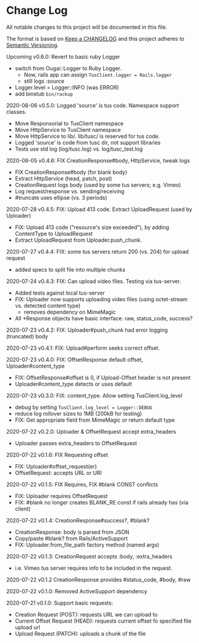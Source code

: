 # Change Log
All notable changes to this project will be documented in this file.

The format is based on [Keep a CHANGELOG](http://keepachangelog.com/)
and this project adheres to [Semantic Versioning](http://semver.org/).

Upcoming v0.6.0: Revert to basic ruby Logger
- switch from Ougai::Logger to Ruby Logger.
  - Now, rails app can assign `TusClient.logger = Rails.logger`
  - still logs :source
- Logger.level = Logger::INFO (was ERROR)
- add binstub `bin/rackup`

2020-08-06 v0.5.0: Logged 'source' is tus code. Namespace support classes.
- Move Responsorial to TusClient namespace
- Move HttpService to TusClient namespace
- Move HttpService to lib/. lib/tusc/ is reserved for tus code.
- Logged 'source' is code from tusc dir, not support libraries
- Tests use std log (log/tusc.log) vs. log/tusc_test.log

2020-08-05 v0.4.6: FIX CreationResponse#body, HttpService, tweak logs
- FIX CreationResponse#body (for blank body)
- Extract HttpService (head, patch, post)
- CreationRequest logs body (used by some tus servers; e.g. Vimeo)
- Log request/response vs. sending/receiving
- #truncate uses ellipse (vs. 3 periods)

2020-07-28 v0.4.5: FIX: Upload 413 code. Extract UploadRequest (used by Uploader)
- FIX: Upload 413 code ("resource's size exceeded"), by adding ContentType to UploadRequest
- Extract UploadRequest from Uploader.push_chunk.

2020-07-27 v0.4.4: FIX: some tus servers return 200 (vs. 204) for upload request
- added specs to split file into multiple chunks

2020-07-24 v0.4.3: FIX: Can upload video files. Testing via tus-server.
- Added tests against local tus-server
- FIX: Uploader now supports uploading video files (using octet-stream vs. detected content type)
  - removes dependency on MimeMagic
- All *Response objects have basic interface: raw, status_code, success?

2020-07-23 v0.4.2: FIX: Uploader#push_chunk had error logging (truncated) body

2020-07-23 v0.4.1: FIX: Upload#perform seeks correct offset.

2020-07-23 v0.4.0: FIX: OffsetResponse default offset, Uploader#content_type
- FIX: OffsetResponse#offset is 0, if Upload-Offset header is not present
- Uploader#content_type detects or uses default

2020-07-23 v0.3.0: FIX: content_type. Allow setting TusClient.log_level
- debug by setting `TusClient.log_level = Logger::DEBUG`
- reduce log rollover sizes to 1MB (200kB for testing)
- FIX: Get appropriate field from MimeMagic or return default type

2020-07-22 v0.2.0: Uploader & OffsetRequest accept extra_headers
- Uploader passes extra_headers to OffsetRequest

2020-07-22 v0.1.6: FIX Requesting offset
- FIX: Uploader#offset_request(er)
- OffsetRequest: accepts URL or URI

2020-07-22 v0.1.5: FIX Requires, FIX #blank CONST conflicts
- FIX: Uploader requires OffsetRequest
- FIX: #blank no longer creates BLANK_RE const if rails already has (via client)

2020-07-22 v0.1.4: CreationResponse#success?, #blank?
- CreationResponse: body is parsed from JSON
- Copy/paste #blank? from Rails/ActiveSupport
- FIX: Uploader.from_file_path factory method (named args)

2020-07-22 v0.1.3: CreationRequest accepts :body, :extra_headers
- i.e. Vimeo tus server requires info to be included in the request.

2020-07-22 v0.1.2 CreationResponse provides #status_code, #body, #raw

2020-07-22 v0.1.0: Removed ActiveSupport dependency

2020-07-21 v0.1.0: Support basic requests:
- Creation Request (POST): requests URL we can upload to
- Current Offset Request (HEAD): requests current offset fo specified file upload url
- Upload Request (PATCH): uploads a chunk of the file
